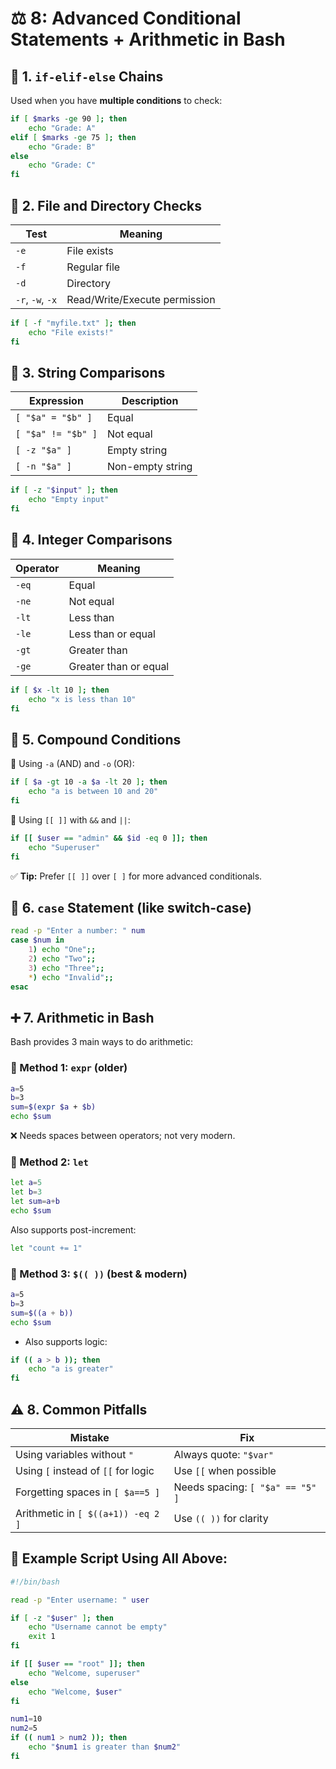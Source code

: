 # ⚖️ 8: Advanced Conditional Statements + Arithmetic in Bash

## 🧠 1. `if-elif-else` Chains
Used when you have **multiple conditions** to check:

```bash
if [ $marks -ge 90 ]; then
    echo "Grade: A"
elif [ $marks -ge 75 ]; then
    echo "Grade: B"
else
    echo "Grade: C"
fi
```

## 📁 2. File and Directory Checks

| Test | Meaning |
|------|---------|
| `-e` | File exists |
| `-f` | Regular file |
| `-d` | Directory |
| `-r`, `-w`, `-x` | Read/Write/Execute permission |

```bash
if [ -f "myfile.txt" ]; then
    echo "File exists!"
fi
```

## 📜 3. String Comparisons

| Expression | Description |
|------------|-------------|
| `[ "$a" = "$b" ]` | Equal |
| `[ "$a" != "$b" ]` | Not equal |
| `[ -z "$a" ]` | Empty string |
| `[ -n "$a" ]` | Non-empty string |

```bash
if [ -z "$input" ]; then
    echo "Empty input"
fi
```

## 🔢 4. Integer Comparisons

| Operator | Meaning |
|----------|---------|
| `-eq` | Equal |
| `-ne` | Not equal |
| `-lt` | Less than |
| `-le` | Less than or equal |
| `-gt` | Greater than |
| `-ge` | Greater than or equal |

```bash
if [ $x -lt 10 ]; then
    echo "x is less than 10"
fi
```

## 🧱 5. Compound Conditions

🔸 Using `-a` (AND) and `-o` (OR):

```bash
if [ $a -gt 10 -a $a -lt 20 ]; then
    echo "a is between 10 and 20"
fi
```

🔸 Using `[[ ]]` with `&&` and `||`:

```bash
if [[ $user == "admin" && $id -eq 0 ]]; then
    echo "Superuser"
fi
```

✅ **Tip:** Prefer `[[ ]]` over `[ ]` for more advanced conditionals.

## 🎯 6. `case` Statement (like switch-case)

```bash
read -p "Enter a number: " num
case $num in
    1) echo "One";;
    2) echo "Two";;
    3) echo "Three";;
    *) echo "Invalid";;
esac
```

## ➕ 7. Arithmetic in Bash

Bash provides 3 main ways to do arithmetic:

### 🧮 Method 1: `expr` (older)

```bash
a=5
b=3
sum=$(expr $a + $b)
echo $sum
```

❌ Needs spaces between operators; not very modern.

### 🧮 Method 2: `let`

```bash
let a=5
let b=3
let sum=a+b
echo $sum
```

Also supports post-increment:

```bash
let "count += 1"
```

### 🧮 Method 3: `$(( ))` (best & modern)

```bash
a=5
b=3
sum=$((a + b))
echo $sum
```

* Also supports logic:

```bash
if (( a > b )); then
    echo "a is greater"
fi
```

## ⚠️ 8. Common Pitfalls

| Mistake | Fix |
|---------|-----|
| Using variables without `"` | Always quote: `"$var"` |
| Using `[` instead of `[[` for logic | Use `[[` when possible |
| Forgetting spaces in `[ $a==5 ]` | Needs spacing: `[ "$a" == "5" ]` |
| Arithmetic in `[ $((a+1)) -eq 2 ]` | Use `(( ))` for clarity |

## 🧪 Example Script Using All Above:

```bash
#!/bin/bash

read -p "Enter username: " user

if [ -z "$user" ]; then
    echo "Username cannot be empty"
    exit 1
fi

if [[ $user == "root" ]]; then
    echo "Welcome, superuser"
else
    echo "Welcome, $user"
fi

num1=10
num2=5
if (( num1 > num2 )); then
    echo "$num1 is greater than $num2"
fi
```
